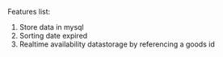 Features list:
  1. Store data in mysql
  2. Sorting date expired
  3. Realtime availability datastorage by referencing a goods id
